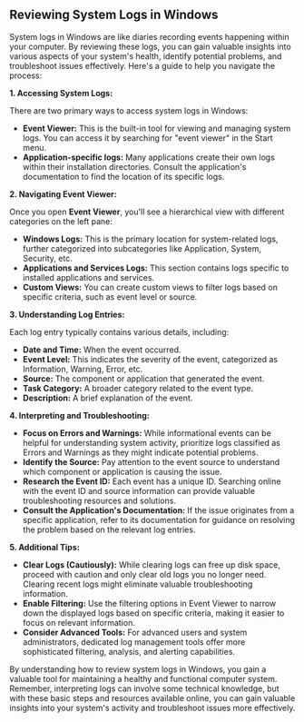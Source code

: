 ## Reviewing System Logs in Windows

System logs in Windows are like diaries recording events happening within your computer. By reviewing these logs, you can gain valuable insights into various aspects of your system's health, identify potential problems, and troubleshoot issues effectively. Here's a guide to help you navigate the process:

**1. Accessing System Logs:**

There are two primary ways to access system logs in Windows:

- **Event Viewer:** This is the built-in tool for viewing and managing system logs. You can access it by searching for "event viewer" in the Start menu.
- **Application-specific logs:** Many applications create their own logs within their installation directories. Consult the application's documentation to find the location of its specific logs.

**2. Navigating Event Viewer:**

Once you open **Event Viewer**, you'll see a hierarchical view with different categories on the left pane:

- **Windows Logs:** This is the primary location for system-related logs, further categorized into subcategories like Application, System, Security, etc.
- **Applications and Services Logs:** This section contains logs specific to installed applications and services.
- **Custom Views:** You can create custom views to filter logs based on specific criteria, such as event level or source.

**3. Understanding Log Entries:**

Each log entry typically contains various details, including:

- **Date and Time:** When the event occurred.
- **Event Level:** This indicates the severity of the event, categorized as Information, Warning, Error, etc.
- **Source:** The component or application that generated the event.
- **Task Category:** A broader category related to the event type.
- **Description:** A brief explanation of the event.

**4. Interpreting and Troubleshooting:**

- **Focus on Errors and Warnings:** While informational events can be helpful for understanding system activity, prioritize logs classified as Errors and Warnings as they might indicate potential problems.
- **Identify the Source:** Pay attention to the event source to understand which component or application is causing the issue.
- **Research the Event ID:** Each event has a unique ID. Searching online with the event ID and source information can provide valuable troubleshooting resources and solutions.
- **Consult the Application's Documentation:** If the issue originates from a specific application, refer to its documentation for guidance on resolving the problem based on the relevant log entries.

**5. Additional Tips:**

- **Clear Logs (Cautiously):** While clearing logs can free up disk space, proceed with caution and only clear old logs you no longer need. Clearing recent logs might eliminate valuable troubleshooting information.
- **Enable Filtering:** Use the filtering options in Event Viewer to narrow down the displayed logs based on specific criteria, making it easier to focus on relevant information.
- **Consider Advanced Tools:** For advanced users and system administrators, dedicated log management tools offer more sophisticated filtering, analysis, and alerting capabilities.

By understanding how to review system logs in Windows, you gain a valuable tool for maintaining a healthy and functional computer system. Remember, interpreting logs can involve some technical knowledge, but with these basic steps and resources available online, you can gain valuable insights into your system's activity and troubleshoot issues more effectively.